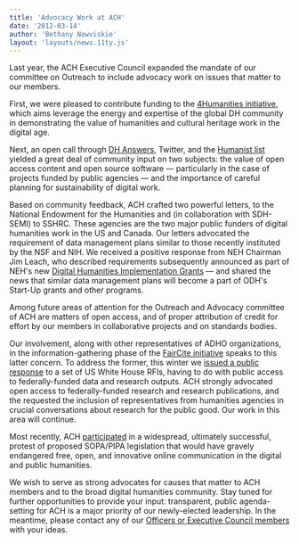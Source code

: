 ```yaml
---
title: 'Advocacy Work at ACH'
date: '2012-03-14'
author: 'Bethany Nowviskie'
layout: 'layouts/news.11ty.js'
---
```

Last year, the ACH Executive Council expanded the mandate of our committee on Outreach to include advocacy work on issues that matter to our members.

First, we were pleased to contribute funding to the [4Humanities initiative](http://humanistica.ualberta.ca/), which aims leverage the energy and expertise of the global DH community in demonstrating the value of humanities and cultural heritage work in the digital age.

Next, an open call through [DH Answers](http://digitalhumanities.org/answers/), Twitter, and the [Humanist list](http://www.digitalhumanities.org/humanist/) yielded a great deal of community input on two subjects: the value of open access content and open source software — particularly in the case of projects funded by public agencies — and the importance of careful planning for sustainability of digital work.

Based on community feedback, ACH crafted two powerful letters, to the National Endowment for the Humanities and (in collaboration with SDH-SEMI) to SSHRC. These agencies are the two major public funders of digital humanities work in the US and Canada. Our letters advocated the requirement of data management plans similar to those recently instituted by the NSF and NIH. We received a positive response from NEH Chairman Jim Leach, who described requirements subsequently announced as part of NEH's new [Digital Humanities Implementation Grants](http://www.neh.gov/grants/guidelines/digitalhumanitiesimplementation.html) — and shared the news that similar data management plans will become a part of ODH's Start-Up grants and other programs.

Among future areas of attention for the Outreach and Advocacy committee of ACH are matters of open access, and of proper attribution of credit for effort by our members in collaborative projects and on standards bodies.

Our involvement, along with other representatives of ADHO organizations, in the information-gathering phase of the [FairCite initiative](http://faircite.wordpress.com/) speaks to this latter concern. To address the former, this winter we [issued a public response](/news/2012/01/ach-response-white-house-rfis-open-access-research) to a set of US White House RFIs, having to do with public access to federally-funded data and research outputs. ACH strongly advocated open access to federally-funded research and research publications, and the requested the inclusion of representatives from humanities agencies in crucial conversations about research for the public good. Our work in this area will continue.

Most recently, ACH [participated](http://us2.campaign-archive2.com/?u=dedf14e24c9607061dd051606&id=f9c3b7314a) in a widespread, ultimately successful, protest of proposed SOPA/PIPA legislation that would have gravely endangered free, open, and innovative online communication in the digital and public humanities.

We wish to serve as strong advocates for causes that matter to ACH members and to the broad digital humanities community. Stay tuned for further opportunities to provide your input: transparent, public agenda-setting for ACH is a major priority of our newly-elected leadership. In the meantime, please contact any of our [Officers or Executive Council members](/about/officers) with your ideas.
